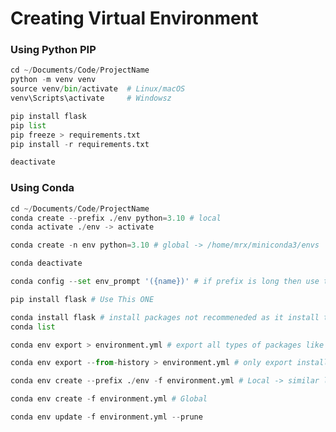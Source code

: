# Creating Virtual Environment

### Using Python PIP

```python
cd ~/Documents/Code/ProjectName
python -m venv venv
source venv/bin/activate  # Linux/macOS
venv\Scripts\activate     # Windowsz
```

```python
pip install flask
pip list
pip freeze > requirements.txt
pip install -r requirements.txt
```

```python
deactivate
```

### Using Conda

```python
cd ~/Documents/Code/ProjectName
conda create --prefix ./env python=3.10 # local
conda activate ./env -> activate

conda create -n env python=3.10 # global -> /home/mrx/miniconda3/envs
```

```python
conda deactivate
```

```python
conda config --set env_prompt '({name})' # if prefix is long then use this
```

```python
pip install flask # Use This ONE

conda install flask # install packages not recommeneded as it install those Lib Packages -> use PIP
conda list
```

```python
conda env export > environment.yml # export all types of packages like Lib, Conda, Pip

conda env export --from-history > environment.yml # only export installed packages through conda
```

```python
conda env create --prefix ./env -f environment.yml # Local -> similar like pip install -r requirements.txt - do inside activated env

conda env create -f environment.yml # Global

conda env update -f environment.yml --prune
```
